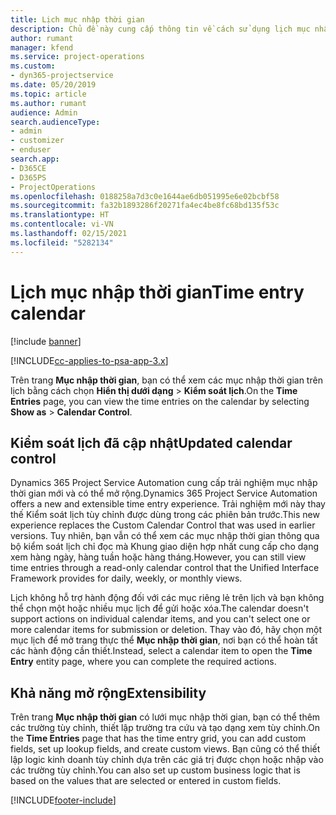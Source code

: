 ```yaml
---
title: Lịch mục nhập thời gian
description: Chủ đề này cung cấp thông tin về cách sử dụng lịch mục nhập thời gian.
author: rumant
manager: kfend
ms.service: project-operations
ms.custom:
- dyn365-projectservice
ms.date: 05/20/2019
ms.topic: article
ms.author: rumant
audience: Admin
search.audienceType:
- admin
- customizer
- enduser
search.app:
- D365CE
- D365PS
- ProjectOperations
ms.openlocfilehash: 0188258a7d3c0e1644ae6db051995e6e02bcbf58
ms.sourcegitcommit: fa32b1893286f20271fa4ec4be8fc68bd135f53c
ms.translationtype: HT
ms.contentlocale: vi-VN
ms.lasthandoff: 02/15/2021
ms.locfileid: "5282134"
---
```

# <a name="time-entry-calendar"></a><span data-ttu-id="bf59d-103">Lịch mục nhập thời gian</span><span class="sxs-lookup"><span data-stu-id="bf59d-103">Time entry calendar</span></span>

[!include [banner](../includes/psa-now-project-operations.md)]

[!INCLUDE[cc-applies-to-psa-app-3.x](../includes/cc-applies-to-psa-app-3x.md)]

<span data-ttu-id="bf59d-104">Trên trang **Mục nhập thời gian**, bạn có thể xem các mục nhập thời gian trên lịch bằng cách chọn **Hiển thị dưới dạng** \> **Kiểm soát lịch**.</span><span class="sxs-lookup"><span data-stu-id="bf59d-104">On the **Time Entries** page, you can view the time entries on the calendar by selecting **Show as** \> **Calendar Control**.</span></span>

## <a name="updated-calendar-control"></a><span data-ttu-id="bf59d-105">Kiểm soát lịch đã cập nhật</span><span class="sxs-lookup"><span data-stu-id="bf59d-105">Updated calendar control</span></span>

<span data-ttu-id="bf59d-106">Dynamics 365 Project Service Automation cung cấp trải nghiệm mục nhập thời gian mới và có thể mở rộng.</span><span class="sxs-lookup"><span data-stu-id="bf59d-106">Dynamics 365 Project Service Automation offers a new and extensible time entry experience.</span></span> <span data-ttu-id="bf59d-107">Trải nghiệm mới này thay thế Kiểm soát lịch tùy chỉnh được dùng trong các phiên bản trước.</span><span class="sxs-lookup"><span data-stu-id="bf59d-107">This new experience replaces the Custom Calendar Control that was used in earlier versions.</span></span> <span data-ttu-id="bf59d-108">Tuy nhiên, bạn vẫn có thể xem các mục nhập thời gian thông qua bộ kiểm soát lịch chỉ đọc mà Khung giao diện hợp nhất cung cấp cho dạng xem hàng ngày, hàng tuần hoặc hàng tháng.</span><span class="sxs-lookup"><span data-stu-id="bf59d-108">However, you can still view time entries through a read-only calendar control that the Unified Interface Framework provides for daily, weekly, or monthly views.</span></span>

<span data-ttu-id="bf59d-109">Lịch không hỗ trợ hành động đối với các mục riêng lẻ trên lịch và bạn không thể chọn một hoặc nhiều mục lịch để gửi hoặc xóa.</span><span class="sxs-lookup"><span data-stu-id="bf59d-109">The calendar doesn't support actions on individual calendar items, and you can't select one or more calendar items for submission or deletion.</span></span> <span data-ttu-id="bf59d-110">Thay vào đó, hãy chọn một mục lịch để mở trang thực thể **Mục nhập thời gian**, nơi bạn có thể hoàn tất các hành động cần thiết.</span><span class="sxs-lookup"><span data-stu-id="bf59d-110">Instead, select a calendar item to open the **Time Entry** entity page, where you can complete the required actions.</span></span>

## <a name="extensibility"></a><span data-ttu-id="bf59d-111">Khả năng mở rộng</span><span class="sxs-lookup"><span data-stu-id="bf59d-111">Extensibility</span></span>

<span data-ttu-id="bf59d-112">Trên trang **Mục nhập thời gian** có lưới mục nhập thời gian, bạn có thể thêm các trường tùy chỉnh, thiết lập trường tra cứu và tạo dạng xem tùy chỉnh.</span><span class="sxs-lookup"><span data-stu-id="bf59d-112">On the **Time Entries** page that has the time entry grid, you can add custom fields, set up lookup fields, and create custom views.</span></span> <span data-ttu-id="bf59d-113">Bạn cũng có thể thiết lập logic kinh doanh tùy chỉnh dựa trên các giá trị được chọn hoặc nhập vào các trường tùy chỉnh.</span><span class="sxs-lookup"><span data-stu-id="bf59d-113">You can also set up custom business logic that is based on the values that are selected or entered in custom fields.</span></span>


[!INCLUDE[footer-include](../includes/footer-banner.md)]